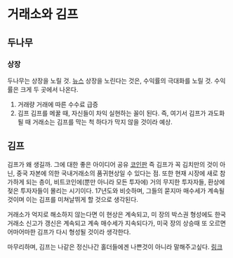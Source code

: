 # 거래소와 김프
## 두나무
### 상장
두나무는 상장을 노릴 것.
[뉴스](https://www.econovill.com/news/articleView.html?idxno=525917)
상장을 노린다는 것은, 수익률의 극대화를 노릴 것.
수익률은 크게 두 곳에서 나온다. 
1. 거래량
거래에 따른 수수료 급증
2. 김프
김프를 메꿀 때, 자신들이 차익 실현하는 꼴이 된다.
즉, 여기서 김프가 과도화될 때 거래소는 김프를 막는 척 하다가 막지 않을 것이라 예상.

## 김프
김프가 왜 생길까. 그에 대한 좋은 아이디어 공유
[코인판](https://coinpan.com/index.php?mid=coin_info&search_target=title_content&search_keyword=%EC%97%AD%ED%94%84&document_srl=203361814)
즉 김프가 꼭 김치만의 것이 아닌, 중국 자본에 의한 국내거래소의 품귀현상일 수 있다는 점.
또한 현재 시장에 새로 참가하게 되는 층이, 비트코인에(뿐만 아니라 모든 투자에) 거의 무지한 투자자들, 환상에 젖은 투자자들이 몰리는 시기이다. 17년도와 비슷하며, 그들의 묻지마 매수세가 계속될 것이며 이는 김프를 미쳐날뛰게 할 것으로 생각된다.
  
거래소가 억지로 해소하지 않는다면 이 현상은 계속되고, 미 장의 박스권 형성에도 한국거래소 신고가 갱신은 계속되고 계속 매수세가 지속되다가, 미국 장의 상승때 또 오르면 어마어마한 김프가 다시 형성될 것이라 생각한다.

마무리하며, 김프는 나같은 정신나간 홀더들에겐 나쁜것이 아니라 말해주고싶다.
[링크](https://coinpan.com/index.php?mid=coin_info&search_target=title_content&search_keyword=%EC%97%AD%ED%94%84&document_srl=203863565)